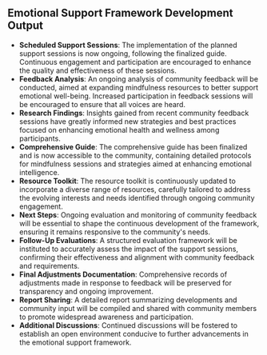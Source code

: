 

## Emotional Support Framework Development Output

- **Scheduled Support Sessions**: The implementation of the planned support sessions is now ongoing, following the finalized guide. Continuous engagement and participation are encouraged to enhance the quality and effectiveness of these sessions.
- **Feedback Analysis**: An ongoing analysis of community feedback will be conducted, aimed at expanding mindfulness resources to better support emotional well-being. Increased participation in feedback sessions will be encouraged to ensure that all voices are heard.
- **Research Findings**: Insights gained from recent community feedback sessions have greatly informed new strategies and best practices focused on enhancing emotional health and wellness among participants.
- **Comprehensive Guide**: The comprehensive guide has been finalized and is now accessible to the community, containing detailed protocols for mindfulness sessions and strategies aimed at enhancing emotional intelligence.
- **Resource Toolkit**: The resource toolkit is continuously updated to incorporate a diverse range of resources, carefully tailored to address the evolving interests and needs identified through ongoing community engagement.
- **Next Steps**: Ongoing evaluation and monitoring of community feedback will be essential to shape the continuous development of the framework, ensuring it remains responsive to the community's needs.
- **Follow-Up Evaluations**: A structured evaluation framework will be instituted to accurately assess the impact of the support sessions, confirming their effectiveness and alignment with community feedback and requirements.
- **Final Adjustments Documentation**: Comprehensive records of adjustments made in response to feedback will be preserved for transparency and ongoing improvement.
- **Report Sharing**: A detailed report summarizing developments and community input will be compiled and shared with community members to promote widespread awareness and participation.
- **Additional Discussions**: Continued discussions will be fostered to establish an open environment conducive to further advancements in the emotional support framework.